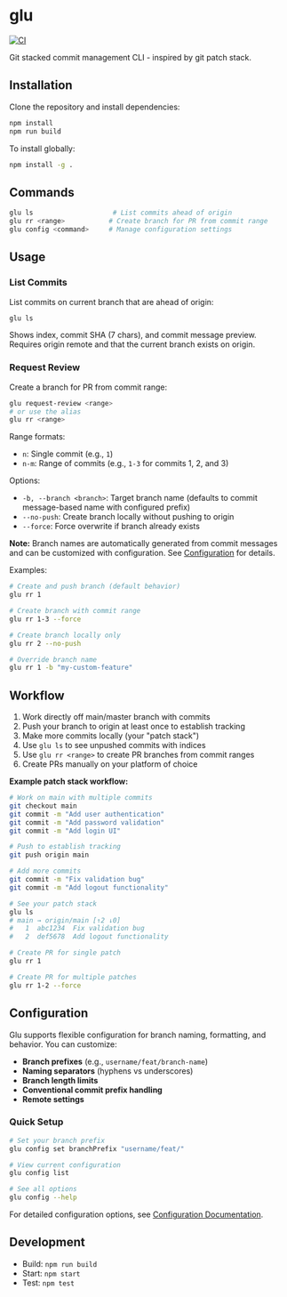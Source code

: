 # glu

[![CI](https://github.com/LachlanMcCulloch/glu/actions/workflows/ci.yml/badge.svg)](https://github.com/LachlanMcCulloch/glu/actions/workflows/ci.yml)

Git stacked commit management CLI - inspired by git patch stack.

## Installation

Clone the repository and install dependencies:

```bash
npm install
npm run build
```

To install globally:

```bash
npm install -g .
```

## Commands

```bash
glu ls                    # List commits ahead of origin
glu rr <range>           # Create branch for PR from commit range
glu config <command>     # Manage configuration settings
```

## Usage

### List Commits

List commits on current branch that are ahead of origin:

```bash
glu ls
```

Shows index, commit SHA (7 chars), and commit message preview. Requires origin remote and that the current branch exists on origin.

### Request Review

Create a branch for PR from commit range:

```bash
glu request-review <range>
# or use the alias
glu rr <range>
```

Range formats:

- `n`: Single commit (e.g., `1`)
- `n-m`: Range of commits (e.g., `1-3` for commits 1, 2, and 3)

Options:

- `-b, --branch <branch>`: Target branch name (defaults to commit message-based name with configured prefix)
- `--no-push`: Create branch locally without pushing to origin
- `--force`: Force overwrite if branch already exists

**Note:** Branch names are automatically generated from commit messages and can be customized with configuration. See [Configuration](docs/configuration.md) for details.

Examples:

```bash
# Create and push branch (default behavior)
glu rr 1

# Create branch with commit range
glu rr 1-3 --force

# Create branch locally only
glu rr 2 --no-push

# Override branch name
glu rr 1 -b "my-custom-feature"
```

## Workflow

1. Work directly off main/master branch with commits
2. Push your branch to origin at least once to establish tracking
3. Make more commits locally (your "patch stack")
4. Use `glu ls` to see unpushed commits with indices
5. Use `glu rr <range>` to create PR branches from commit ranges
6. Create PRs manually on your platform of choice

**Example patch stack workflow:**

```bash
# Work on main with multiple commits
git checkout main
git commit -m "Add user authentication"
git commit -m "Add password validation"
git commit -m "Add login UI"

# Push to establish tracking
git push origin main

# Add more commits
git commit -m "Fix validation bug"
git commit -m "Add logout functionality"

# See your patch stack
glu ls
# main → origin/main [↑2 ↓0]
#   1  abc1234  Fix validation bug
#   2  def5678  Add logout functionality

# Create PR for single patch
glu rr 1

# Create PR for multiple patches
glu rr 1-2 --force
```

## Configuration

Glu supports flexible configuration for branch naming, formatting, and behavior. You can customize:

- **Branch prefixes** (e.g., `username/feat/branch-name`)
- **Naming separators** (hyphens vs underscores)
- **Branch length limits**
- **Conventional commit prefix handling**
- **Remote settings**

### Quick Setup

```bash
# Set your branch prefix
glu config set branchPrefix "username/feat/"

# View current configuration
glu config list

# See all options
glu config --help
```

For detailed configuration options, see [Configuration Documentation](docs/configuration.md).

## Development

- Build: `npm run build`
- Start: `npm start`
- Test: `npm test`
